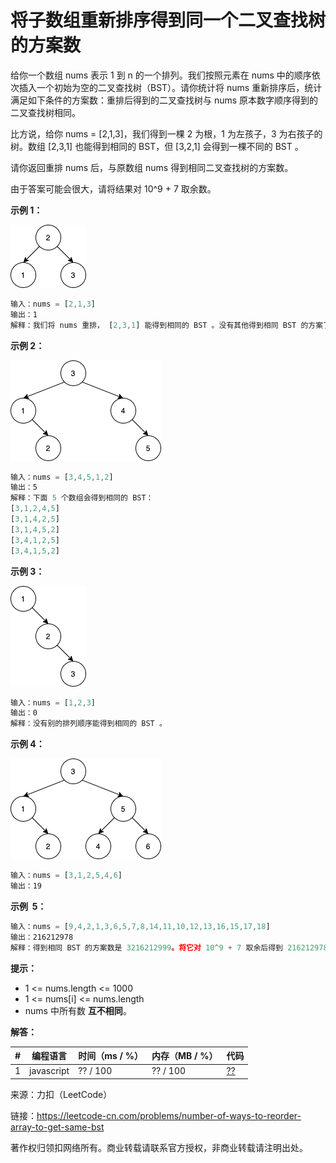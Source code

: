 # 将子数组重新排序得到同一个二叉查找树的方案数

给你一个数组 nums 表示 1 到 n 的一个排列。我们按照元素在 nums 中的顺序依次插入一个初始为空的二叉查找树（BST）。请你统计将 nums 重新排序后，统计满足如下条件的方案数：重排后得到的二叉查找树与 nums 原本数字顺序得到的二叉查找树相同。

比方说，给你 nums = [2,1,3]，我们得到一棵 2 为根，1 为左孩子，3 为右孩子的树。数组 [2,3,1] 也能得到相同的 BST，但 [3,2,1] 会得到一棵不同的 BST 。

请你返回重排 nums 后，与原数组 nums 得到相同二叉查找树的方案数。

由于答案可能会很大，请将结果对 10^9 + 7 取余数。

**示例 1：**

![示例1](./eg1.png)

``` javascript
输入：nums = [2,1,3]
输出：1
解释：我们将 nums 重排， [2,3,1] 能得到相同的 BST 。没有其他得到相同 BST 的方案了。
```

**示例 2：**

![示例2](./eg2.png)

``` javascript
输入：nums = [3,4,5,1,2]
输出：5
解释：下面 5 个数组会得到相同的 BST：
[3,1,2,4,5]
[3,1,4,2,5]
[3,1,4,5,2]
[3,4,1,2,5]
[3,4,1,5,2]
```

**示例 3：**

![示例3](./eg3.png)

``` javascript
输入：nums = [1,2,3]
输出：0
解释：没有别的排列顺序能得到相同的 BST 。
```

**示例 4：**

![示例4](./eg4.png)

``` javascript
输入：nums = [3,1,2,5,4,6]
输出：19
```

**示例  5：**

``` javascript
输入：nums = [9,4,2,1,3,6,5,7,8,14,11,10,12,13,16,15,17,18]
输出：216212978
解释：得到相同 BST 的方案数是 3216212999。将它对 10^9 + 7 取余后得到 216212978。
```

**提示：**

- 1 <= nums.length <= 1000
- 1 <= nums[i] <= nums.length
- nums 中所有数 **互不相同**。

**解答：**

**#**|**编程语言**|**时间（ms / %）**|**内存（MB / %）**|**代码**
--|--|--|--|--
1|javascript|?? / 100|?? / 100|[??](./javascript/ac_v1.js)

来源：力扣（LeetCode）

链接：https://leetcode-cn.com/problems/number-of-ways-to-reorder-array-to-get-same-bst

著作权归领扣网络所有。商业转载请联系官方授权，非商业转载请注明出处。
